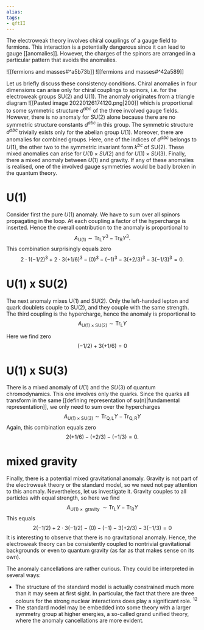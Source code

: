 ```yaml
---
alias:
tags:
- qftII
---
```

The electroweak theory involves chiral couplings of a gauge field to fermions. This interaction is a potentially dangerous since it can lead to gauge [[anomalies]]. However, the charges of the spinors are arranged in a particular pattern that avoids the anomalies.

![[fermions and masses#^a5b73b]]
![[fermions and masses#^42a589]]

Let us briefly discuss these consistency conditions.
Chiral anomalies in four dimensions can arise only for chiral couplings to spinors, i.e. for the electroweak groups $\mathrm{SU}(2)$ and $\mathrm{U}(1)$. The anomaly originates from a triangle diagram
![[Pasted image 20220126174120.png|200]]
which is proportional to some symmetric structure $d^{a b c}$ of the three involved gauge fields. However, there is no anomaly for $\mathrm{SU}(2)$ alone because there are no symmetric structure constants $d^{a b c}$ in this group. The symmetric structure $d^{a b c}$ trivially exists only for the abelian group $U(1)$. Moreover, there are anomalies for combined groups. Here, one of the indices of $d^{a b c}$ belongs to $U(1)$, the other two to the symmetric invariant form $k^{b c}$ of $\mathrm{SU}(2)$. These mixed anomalies can arise for $U(1) \times S U(2)$ and for $U(1) \times S U(3)$. Finally, there a mixed anomaly between $U(1)$ and gravity. If any of these anomalies is realised, one of the involved gauge symmetries would be badly broken in the quantum theory.
# U(1)
Consider first the pure $U(1)$ anomaly. We have to sum over all spinors propagating in the loop. At each coupling a factor of the hypercharge is inserted. Hence the overall contribution to the anomaly is proportional to
$$
A_{\mathrm{U}(1)} \sim \operatorname{Tr}_{\mathrm{L}} Y^{3}-\operatorname{Tr}_{\mathrm{R}} Y^{3} .
$$
This combination surprisingly equals zero
$$2 \cdot 1(-1 / 2)^{3}+2 \cdot 3(+1 / 6)^{3}-(0)^{3}-(-1)^{3}-3(+2 / 3)^{3}-3(-1 / 3)^{3}=0 .$$

# U(1) x SU(2)
The next anomaly mixes $\mathrm{U}(1)$ and $\mathrm{SU}(2)$. Only the left-handed lepton and quark doublets couple to $\mathrm{SU}(2)$, and they couple with the same strength. The third coupling is the hypercharge, hence the anomaly is proportional to
$$
A_{\mathrm{U}(1) \times \mathrm{SU}(2)} \sim \operatorname{Tr}_{\mathrm{L}} Y
$$

Here we find zero
$$
(-1 / 2)+3(+1 / 6)=0
$$

# U(1) x SU(3)
There is a mixed anomaly of $U(1)$ and the $S U(3)$ of quantum chromodynamics. This one involves only the quarks. Since the quarks all transform in the same [[defining representation of su(n)|fundamental representation]], we only need to sum over the hypercharges
$$
A_{\mathrm{U}(1) \times \mathrm{SU}(3)} \sim \operatorname{Tr}_{\mathrm{Q}, \mathrm{L}} Y-\operatorname{Tr}_{\mathrm{Q}, \mathrm{R}} Y
$$
Again, this combination equals zero
$$
2(+1 / 6)-(+2 / 3)-(-1 / 3)=0 .
$$

# mixed gravity
Finally, there is a potential mixed gravitational anomaly. Gravity is not part of the electroweak theory or the standard model, so we need not pay attention to this anomaly. Nevertheless, let us investigate it. Gravity couples to all particles with equal strength, so here we find
$$
A_{\mathrm{U}(1) \times \text { gravity }} \sim \operatorname{Tr}_{\mathrm{L}} Y-\operatorname{Tr}_{\mathrm{R}} Y
$$
This equals
$$
2(-1 / 2)+2 \cdot 3(-1 / 2)-(0)-(-1)-3(+2 / 3)-3(-1 / 3)=0 
$$
It is interesting to observe that there is no gravitational anomaly. Hence, the electroweak theory can be consistently coupled to nontrivial gravitational backgrounds or even to quantum gravity (as far as that makes sense on its own).

The anomaly cancellations are rather curious. They could be interpreted in several ways:
- The structure of the standard model is actually constrained much more than it may seem at first sight. In particular, the fact that there are three colours for the strong nuclear interactions does play a significant role. ${ }^{12}$
- The standard model may be embedded into some theory with a larger symmetry group at higher energies, a so-called grand unified theory, where the anomaly cancellations are more evident.

